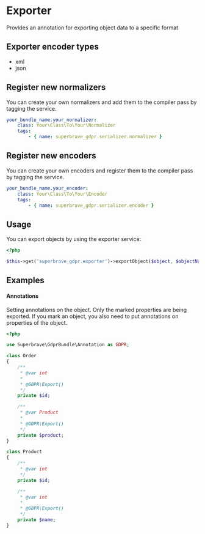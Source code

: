 # Exporter

Provides an annotation for exporting object data to a specific format

## Exporter encoder types

- xml
- json

## Register new normalizers

You can create your own normalizers and add them to the compiler pass by tagging the service.

```yml
your_bundle_name.your_normalizer:
    class: Your\Class\To\Your\Normalizer
    tags:
        - { name: superbrave_gdpr.serializer.normalizer }
```

## Register new encoders

You can create your own encoders and register them to the compiler pass by tagging the service.

```yml
your_bundle_name.your_encoder:
    class: Your\Class\To\Your\Encoder
    tags:
        - { name: superbrave_gdpr.serializer.encoder }
```

## Usage

You can export objects by using the exporter service:

```php
<?php

$this->get('superbrave_gdpr.exporter')->exportObject($object, $objectName, $format);
```

## Examples

#### Annotations

Setting annotations on the object. Only the marked properties are being exported. If you mark an object, you also need to put annotations on properties of the object.

```php
<?php

use Superbrave\GdprBundle\Annotation as GDPR;

class Order
{
    /**
     * @var int
     *
     * @GDPR\Export()
     */
    private $id;

    /**
     * @var Product
     *
     * @GDPR\Export()
     */
    private $product;
}

class Product
{
    /**
     * @var int
     */
    private $id;

    /**
     * @var int
     *
     * @GDPR\Export()
     */
    private $name;
}
```
